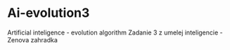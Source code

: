 # Ai-evolution3
Artificial inteligence - evolution algorithm
Zadanie 3 z umelej inteligencie - Zenova zahradka
